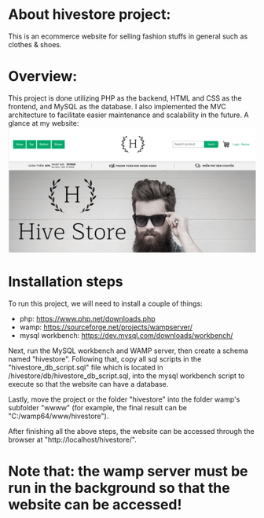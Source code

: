 # About hivestore project:
This is an ecommerce website for selling fashion stuffs in general such as clothes & shoes.

# Overview:
This project is done utilizing PHP as the backend, HTML and CSS as the frontend, and MySQL as the database.
I also implemented the MVC architecture to facilitate easier maintenance and scalability in the future.
A glance at my website:
![alt text](https://github.com/ThanhVinhTong/hivestore/blob/main/hivestore_homepage.png?raw=true)

# Installation steps
To run this project, we will need to install a couple of things:
- php: https://www.php.net/downloads.php
- wamp: https://sourceforge.net/projects/wampserver/
- mysql workbench: https://dev.mysql.com/downloads/workbench/

Next, run the MySQL workbench and WAMP server, then create a schema named "hivestore". Following that, copy all sql scripts in the "hivestore_db_script.sql" file which is located in /hivestore/db/hivestore_db_script.sql, into the mysql workbench script to execute so that the website can have a database.

Lastly, move the project or the folder "hivestore" into the folder wamp's subfolder "wwww" (for example, the final result can be "C:/wamp64/www/hivestore").

After finishing all the above steps, the website can be accessed through the browser at "http://localhost/hivestore/".

# Note that: the wamp server must be run in the background so that the website can be accessed!

